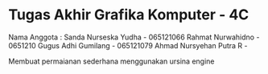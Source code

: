 # Tugas Akhir Grafika Komputer - 4C

Nama Anggota : 
Sanda Nurseska Yudha - 065121066
Rahmat Nurwahidno - 0651210
Gugus Adhi Gumilang - 065121079
Ahmad Nursyehan Putra R - 

Membuat permaianan sederhana menggunakan ursina engine

